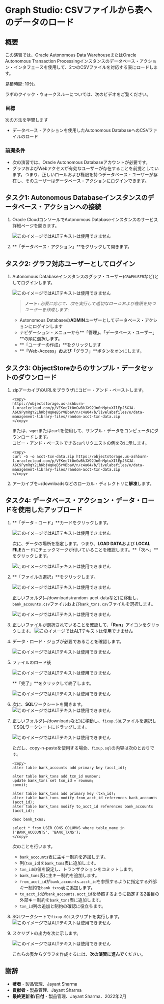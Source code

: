 # Graph Studio: CSVファイルから表へのデータのロード

## 概要

この演習では、Oracle Autonomous Data WarehouseまたはOracle Autonomous Transaction Processingインスタンスのデータベース・アクション・インタフェースを使用して、2つのCSVファイルを対応する表にロードします。

見積時間: 10分。

ラボのクイック・ウォークスルーについては、次のビデオをご覧ください。

[](youtube:wkKKO-RO0lA)

### 目標

次の方法を学習します

*   データベース・アクションを使用したAutonomous DatabaseへのCSVファイルのロード

### 前提条件

*   次の演習では、Oracle Autonomous Databaseアカウントが必要です。
*   グラフおよびWebアクセスが有効なユーザーが存在することを前提としています。つまり、正しいロールおよび権限を持つデータベース・ユーザーが存在し、そのユーザーはデータベース・アクションにログインできます。

## タスク1: Autonomous Databaseインスタンスのデータベース・アクションへの接続

1.  Oracle CloudコンソールでAutonomous Databaseインスタンスのサービス詳細ページを開きます。
    
    ![このイメージではALTテキストは使用できません](images/open-database-actions.png " ")
    
2.  **「データベース・アクション」**をクリックして開きます。
    

## タスク2: グラフ対応ユーザーとしてログイン

1.  Autonomous Databaseインスタンスのグラフ・ユーザー(`GRAPHUSER`など)としてログインします。
    
    ![このイメージではALTテキストは使用できません](./images/db-actions-graphuser-login.png " ")
    
    > **ノート:** _必要に応じて、次を実行して適切なロールおよび権限を持つユーザーを作成します_:
    
    *   Autonomous Databaseの**ADMIN**ユーザーとしてデータベース・アクションにログインします
    *   ナビゲーション・メニューから**「管理」**、**「データベース・ユーザー」**の順に選択します。
    *   **「ユーザーの作成」**をクリックします
    *   **「Web-Access」**および**「グラフ」**ボタンをオンにします。

## タスク3: ObjectStoreからのサンプル・データセットのダウンロード

1.  zipアーカイブのURLをブラウザにコピー・アンド・ペーストします。
    
        <copy>
        https://objectstorage.us-ashburn-1.oraclecloud.com/p/VEKec7t0mGwBkJX92Jn0nMptuXIlEpJ5XJA-A6C9PymRgY2LhKbjWqHeB5rVBbaV/n/c4u04/b/livelabsfiles/o/data-management-library-files/random-acct-txn-data.zip
        </copy>
        
    
    または、`wget`または`curl`を使用して、サンプル・データをコンピュータにダウンロードします。  
    コピー・アンド・ペーストできる`curl`リクエストの例を次に示します。
    
        <copy>
        curl -G -o acct-txn-data.zip https://objectstorage.us-ashburn-1.oraclecloud.com/p/VEKec7t0mGwBkJX92Jn0nMptuXIlEpJ5XJA-A6C9PymRgY2LhKbjWqHeB5rVBbaV/n/c4u04/b/livelabsfiles/o/data-management-library-files/random-acct-txn-data.zip
        </copy>
        
2.  アーカイブを~/downloadsなどのローカル・ディレクトリに**解凍**します。
    

## タスク4: データベース・アクション・データ・ロードを使用したアップロード

1.  **「データ・ロード」**カードをクリックします。
    
    ![このイメージではALTテキストは使用できません](images/db-actions-dataload-card.png " ")
    
    次に、データの場所を指定します。つまり、**LOAD DATA**および **LOCAL FILE**カードにチェックマークが付いていることを確認します。**「次へ」**をクリックします。
    
    ![このイメージではALTテキストは使用できません](./images/db-actions-dataload-location.png)
    
2.  **「ファイルの選択」**をクリックします。
    
    ![このイメージではALTテキストは使用できません](images/db-action-dataload-file-browser.png " ")
    
    正しいフォルダ(~/downloads/random-acct-dataなど)に移動し、`bank_accounts.csv`ファイルおよび`bank_txns.csv`ファイルを選択します。
    
    ![このイメージではALTテキストは使用できません](./images/db-actions-dataload-choose-files.png " ")
    
3.  正しいファイルが選択されていることを確認して、「**Run**」アイコンをクリックします。 ![このイメージではALTテキストは使用できません](./images/db-actions-dataload-click-run.png " ")
    
4.  データ・ロード・ジョブが必要であることを確認します。
    
    ![このイメージではALTテキストは使用できません](./images/db-actions-dataload-confirm-run.png " ")
    
5.  ファイルのロード後
    
    ![このイメージではALTテキストは使用できません](./images/dbactions-dataload-files-loaded.png " ")
    
    **「完了」**をクリックして終了します。
    
    ![このイメージではALTテキストは使用できません](images/dbactions-click-done.png " ")
    
6.  次に、**SQL**ワークシートを開きます。 ![このイメージではALTテキストは使用できません](./images/db-actions-choose-sql-card.png " ")
    
7.  正しいフォルダ(~/downloadsなど)に移動し、`fixup.SQL`ファイルを選択してSQLワークシートにドラッグします。
    
    ![このイメージではALTテキストは使用できません](./images/db-actions-drag-drop-fixup-sql.png " ")
    
    ただし、copy-n-pasteを使用する場合、`fixup.sql`の内容は次のとおりです。
    
        <copy>
        alter table bank_accounts add primary key (acct_id);
        
        alter table bank_txns add txn_id number;
        update bank_txns set txn_id = rownum;
        commit;
        
        alter table bank_txns add primary key (txn_id);
        alter table bank_txns modify from_acct_id references bank_accounts (acct_id);
        alter table bank_txns modify to_acct_id references bank_accounts (acct_id);
        
        desc bank_txns;
        
        select * from USER_CONS_COLUMNS where table_name in ('BANK_ACCOUNTS', 'BANK_TXNS');
        </copy>      
        
    
    次のことを行います。
    
    *   `bank_accounts`表に主キー制約を追加します。
    *   列(`txn_id`)を`bank_txns`表に追加します。
    *   `txn_id`の値を設定し、トランザクションをコミットします。
    *   `bank_txns`表に主キー制約を追加します。
    *   `from_acct_id`が`bank_accounts.acct_id`を参照するように指定する外部キー制約を`bank_txns`表に追加します。
    *   `to_acct_id`が`bank_accounts.acct_id`を参照するように指定する2番目の外部キー制約を`bank_txns`表に追加します。
    *   `txn_id`列の追加と制約の確認に役立ちます。
8.  SQLワークシートで`fixup.SQL`スクリプトを実行します。  
    ![このイメージではALTテキストは使用できません](./images/db-actions-sql-execute-fixup.png " ")
    
9.  スクリプトの出力を次に示します。
    
    ![このイメージではALTテキストは使用できません](./images/db-actions-sql-script-output.png " ")
    
    これらの表からグラフを作成するには、**次の演習に進んで**ください。
    

## 謝辞

*   **著者** - 製品管理、Jayant Sharma
*   **貢献者** - 製品管理、Jayant Sharma
*   **最終更新者/日付** - 製品管理、Jayant Sharma、2022年2月